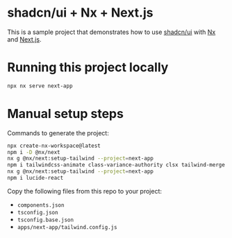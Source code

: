 # shadcn/ui + Nx + Next.js

This is a sample project that demonstrates how to use [shadcn/ui](https://ui.shadcn.com/) with [Nx](https://nx.dev/) and [Next.js](https://nextjs.org/).

# Running this project locally

```bash
npx nx serve next-app
```

# Manual setup steps

Commands to generate the project:

```bash
npx create-nx-workspace@latest
npm i -D @nx/next
nx g @nx/next:setup-tailwind --project=next-app
npm i tailwindcss-animate class-variance-authority clsx tailwind-merge
nx g @nx/next:setup-tailwind --project=next-app
npm i lucide-react
```

Copy the following files from this repo to your project:

- `components.json`
- `tsconfig.json`
- `tsconfig.base.json`
- `apps/next-app/tailwind.config.js`
